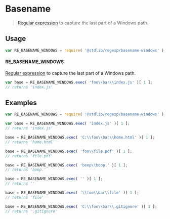 # Basename

> [Regular expression][regexp] to capture the last part of a Windows path.


<section class="usage">

## Usage

``` javascript
var RE_BASENAME_WINDOWS = require( '@stdlib/regexp/basename-windows' );
```

#### RE_BASENAME_WINDOWS

[Regular expression][regexp] to capture the last part of a Windows path. 

``` javascript
var base = RE_BASENAME_WINDOWS.exec( 'foo\\bar\\index.js' )[ 1 ];
// returns 'index.js'
```

</section>

<!-- /.usage -->


<section class="examples">

## Examples

``` javascript
var RE_BASENAME_WINDOWS = require( '@stdlib/regexp/basename-windows' );

var base = RE_BASENAME_WINDOWS.exec( 'index.js' )[ 1 ];
// returns 'index.js'

base = RE_BASENAME_WINDOWS.exec( 'C:\\foo\\bar\\home.html' )[ 1 ];
// returns 'home.html'

base = RE_BASENAME_WINDOWS.exec( 'foo\\file.pdf' )[ 1 ];
// returns 'file.pdf'

base = RE_BASENAME_WINDOWS.exec( 'beep\\boop.' )[ 1 ];
// returns 'boop.'

base = RE_BASENAME_WINDOWS.exec( '' )[ 1 ];
// returns ''

base = RE_BASENAME_WINDOWS.exec( '\\foo\\bar\\file' )[ 1 ];
// returns 'file'

base = RE_BASENAME_WINDOWS.exec( 'C:\\foo\\bar\\.gitignore' )[ 1 ];
// returns '.gitignore'
```

</section>

<!-- /.examples -->


<section class="links">

[regexp]: https://developer.mozilla.org/en-US/docs/Web/JavaScript/Guide/Regular_Expressions

</section>

<!-- /.links -->
